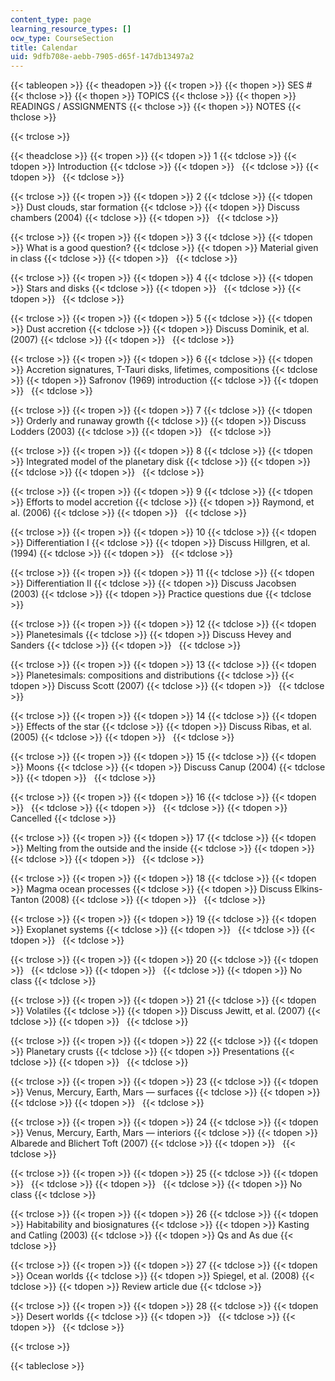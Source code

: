 ```yaml
---
content_type: page
learning_resource_types: []
ocw_type: CourseSection
title: Calendar
uid: 9dfb708e-aebb-7905-d65f-147db13497a2
---
```


{{< tableopen >}}
{{< theadopen >}}
{{< tropen >}}
{{< thopen >}}
SES #
{{< thclose >}}
{{< thopen >}}
TOPICS
{{< thclose >}}
{{< thopen >}}
READINGS / ASSIGNMENTS
{{< thclose >}}
{{< thopen >}}
NOTES
{{< thclose >}}

{{< trclose >}}

{{< theadclose >}}
{{< tropen >}}
{{< tdopen >}}
1
{{< tdclose >}}
{{< tdopen >}}
Introduction
{{< tdclose >}}
{{< tdopen >}}
 
{{< tdclose >}}
{{< tdopen >}}
 
{{< tdclose >}}

{{< trclose >}}
{{< tropen >}}
{{< tdopen >}}
2
{{< tdclose >}}
{{< tdopen >}}
Dust clouds, star formation
{{< tdclose >}}
{{< tdopen >}}
Discuss chambers (2004)
{{< tdclose >}}
{{< tdopen >}}
 
{{< tdclose >}}

{{< trclose >}}
{{< tropen >}}
{{< tdopen >}}
3
{{< tdclose >}}
{{< tdopen >}}
What is a good question?
{{< tdclose >}}
{{< tdopen >}}
Material given in class
{{< tdclose >}}
{{< tdopen >}}
 
{{< tdclose >}}

{{< trclose >}}
{{< tropen >}}
{{< tdopen >}}
4
{{< tdclose >}}
{{< tdopen >}}
Stars and disks
{{< tdclose >}}
{{< tdopen >}}
 
{{< tdclose >}}
{{< tdopen >}}
 
{{< tdclose >}}

{{< trclose >}}
{{< tropen >}}
{{< tdopen >}}
5
{{< tdclose >}}
{{< tdopen >}}
Dust accretion
{{< tdclose >}}
{{< tdopen >}}
Discuss Dominik, et al. (2007)
{{< tdclose >}}
{{< tdopen >}}
 
{{< tdclose >}}

{{< trclose >}}
{{< tropen >}}
{{< tdopen >}}
6
{{< tdclose >}}
{{< tdopen >}}
Accretion signatures, T-Tauri disks, lifetimes, compositions
{{< tdclose >}}
{{< tdopen >}}
Safronov (1969) introduction
{{< tdclose >}}
{{< tdopen >}}
 
{{< tdclose >}}

{{< trclose >}}
{{< tropen >}}
{{< tdopen >}}
7
{{< tdclose >}}
{{< tdopen >}}
Orderly and runaway growth
{{< tdclose >}}
{{< tdopen >}}
Discuss Lodders (2003)
{{< tdclose >}}
{{< tdopen >}}
 
{{< tdclose >}}

{{< trclose >}}
{{< tropen >}}
{{< tdopen >}}
8
{{< tdclose >}}
{{< tdopen >}}
Integrated model of the planetary disk
{{< tdclose >}}
{{< tdopen >}}
 
{{< tdclose >}}
{{< tdopen >}}
 
{{< tdclose >}}

{{< trclose >}}
{{< tropen >}}
{{< tdopen >}}
9
{{< tdclose >}}
{{< tdopen >}}
Efforts to model accretion
{{< tdclose >}}
{{< tdopen >}}
Raymond, et al. (2006)
{{< tdclose >}}
{{< tdopen >}}
 
{{< tdclose >}}

{{< trclose >}}
{{< tropen >}}
{{< tdopen >}}
10
{{< tdclose >}}
{{< tdopen >}}
Differentiation I
{{< tdclose >}}
{{< tdopen >}}
Discuss Hillgren, et al. (1994)
{{< tdclose >}}
{{< tdopen >}}
 
{{< tdclose >}}

{{< trclose >}}
{{< tropen >}}
{{< tdopen >}}
11
{{< tdclose >}}
{{< tdopen >}}
Differentiation II
{{< tdclose >}}
{{< tdopen >}}
Discuss Jacobsen (2003)
{{< tdclose >}}
{{< tdopen >}}
Practice questions due
{{< tdclose >}}

{{< trclose >}}
{{< tropen >}}
{{< tdopen >}}
12
{{< tdclose >}}
{{< tdopen >}}
Planetesimals
{{< tdclose >}}
{{< tdopen >}}
Discuss Hevey and Sanders
{{< tdclose >}}
{{< tdopen >}}
 
{{< tdclose >}}

{{< trclose >}}
{{< tropen >}}
{{< tdopen >}}
13
{{< tdclose >}}
{{< tdopen >}}
Planetesimals: compositions and distributions
{{< tdclose >}}
{{< tdopen >}}
Discuss Scott (2007)
{{< tdclose >}}
{{< tdopen >}}
 
{{< tdclose >}}

{{< trclose >}}
{{< tropen >}}
{{< tdopen >}}
14
{{< tdclose >}}
{{< tdopen >}}
Effects of the star
{{< tdclose >}}
{{< tdopen >}}
Discuss Ribas, et al. (2005)
{{< tdclose >}}
{{< tdopen >}}
 
{{< tdclose >}}

{{< trclose >}}
{{< tropen >}}
{{< tdopen >}}
15
{{< tdclose >}}
{{< tdopen >}}
Moons
{{< tdclose >}}
{{< tdopen >}}
Discuss Canup (2004)
{{< tdclose >}}
{{< tdopen >}}
 
{{< tdclose >}}

{{< trclose >}}
{{< tropen >}}
{{< tdopen >}}
16
{{< tdclose >}}
{{< tdopen >}}
 
{{< tdclose >}}
{{< tdopen >}}
 
{{< tdclose >}}
{{< tdopen >}}
Cancelled
{{< tdclose >}}

{{< trclose >}}
{{< tropen >}}
{{< tdopen >}}
17
{{< tdclose >}}
{{< tdopen >}}
Melting from the outside and the inside
{{< tdclose >}}
{{< tdopen >}}
 
{{< tdclose >}}
{{< tdopen >}}
 
{{< tdclose >}}

{{< trclose >}}
{{< tropen >}}
{{< tdopen >}}
18
{{< tdclose >}}
{{< tdopen >}}
Magma ocean processes
{{< tdclose >}}
{{< tdopen >}}
Discuss Elkins-Tanton (2008)
{{< tdclose >}}
{{< tdopen >}}
 
{{< tdclose >}}

{{< trclose >}}
{{< tropen >}}
{{< tdopen >}}
19
{{< tdclose >}}
{{< tdopen >}}
Exoplanet systems
{{< tdclose >}}
{{< tdopen >}}
 
{{< tdclose >}}
{{< tdopen >}}
 
{{< tdclose >}}

{{< trclose >}}
{{< tropen >}}
{{< tdopen >}}
20
{{< tdclose >}}
{{< tdopen >}}
 
{{< tdclose >}}
{{< tdopen >}}
 
{{< tdclose >}}
{{< tdopen >}}
No class
{{< tdclose >}}

{{< trclose >}}
{{< tropen >}}
{{< tdopen >}}
21
{{< tdclose >}}
{{< tdopen >}}
Volatiles
{{< tdclose >}}
{{< tdopen >}}
Discuss Jewitt, et al. (2007)
{{< tdclose >}}
{{< tdopen >}}
 
{{< tdclose >}}

{{< trclose >}}
{{< tropen >}}
{{< tdopen >}}
22
{{< tdclose >}}
{{< tdopen >}}
Planetary crusts
{{< tdclose >}}
{{< tdopen >}}
Presentations
{{< tdclose >}}
{{< tdopen >}}
 
{{< tdclose >}}

{{< trclose >}}
{{< tropen >}}
{{< tdopen >}}
23
{{< tdclose >}}
{{< tdopen >}}
Venus, Mercury, Earth, Mars — surfaces
{{< tdclose >}}
{{< tdopen >}}
 
{{< tdclose >}}
{{< tdopen >}}
 
{{< tdclose >}}

{{< trclose >}}
{{< tropen >}}
{{< tdopen >}}
24
{{< tdclose >}}
{{< tdopen >}}
Venus, Mercury, Earth, Mars — interiors
{{< tdclose >}}
{{< tdopen >}}
Albarede and Blichert Toft (2007)
{{< tdclose >}}
{{< tdopen >}}
 
{{< tdclose >}}

{{< trclose >}}
{{< tropen >}}
{{< tdopen >}}
25
{{< tdclose >}}
{{< tdopen >}}
 
{{< tdclose >}}
{{< tdopen >}}
 
{{< tdclose >}}
{{< tdopen >}}
No class
{{< tdclose >}}

{{< trclose >}}
{{< tropen >}}
{{< tdopen >}}
26
{{< tdclose >}}
{{< tdopen >}}
Habitability and biosignatures
{{< tdclose >}}
{{< tdopen >}}
Kasting and Catling (2003)
{{< tdclose >}}
{{< tdopen >}}
Qs and As due
{{< tdclose >}}

{{< trclose >}}
{{< tropen >}}
{{< tdopen >}}
27
{{< tdclose >}}
{{< tdopen >}}
Ocean worlds
{{< tdclose >}}
{{< tdopen >}}
Spiegel, et al. (2008)
{{< tdclose >}}
{{< tdopen >}}
Review article due
{{< tdclose >}}

{{< trclose >}}
{{< tropen >}}
{{< tdopen >}}
28
{{< tdclose >}}
{{< tdopen >}}
Desert worlds
{{< tdclose >}}
{{< tdopen >}}
 
{{< tdclose >}}
{{< tdopen >}}
 
{{< tdclose >}}

{{< trclose >}}

{{< tableclose >}}